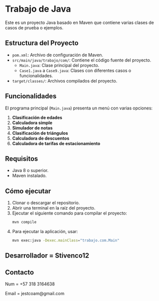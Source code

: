 # Trabajo de Java

Este es un proyecto Java basado en Maven que contiene varias clases de casos de prueba o ejemplos.

## Estructura del Proyecto

- `pom.xml`: Archivo de configuración de Maven.
- `src/main/java/trabajo/com/`: Contiene el código fuente del proyecto.
  - `Main.java`: Clase principal del proyecto.
  - `Case1.java` a `Case9.java`: Clases con diferentes casos o funcionalidades.
- `target/classes/`: Archivos compilados del proyecto.

## Funcionalidades

El programa principal (`Main.java`) presenta un menú con varias opciones:

1. **Clasificación de edades**
2. **Calculadora simple**
3. **Simulador de notas**
4. **Clasificación de triángulos**
5. **Calculadora de descuentos**
6. **Calculadora de tarifas de estacionamiento**

## Requisitos

- Java 8 o superior.
- Maven instalado.

## Cómo ejecutar

1. Clonar o descargar el repositorio.
2. Abrir una terminal en la raíz del proyecto.
3. Ejecutar el siguiente comando para compilar el proyecto:
   ```sh
   mvn compile
   ```
4. Para ejecutar la aplicación, usar:
   ```sh
   mvn exec:java -Dexec.mainClass="trabajo.com.Main"
   ```

## Desarrollador = Stivenco12

## Contacto

Num = +57 318 3164638

Email = jestcoam\@gmail.com



